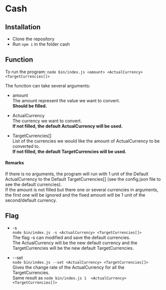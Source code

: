 # Cash


## Installation

* Clone the repository
* Run `npm i` in the folder cash


## Function

To run the program:
`node bin/index.js <amount> <ActualCurrency> <TargetCurrencies[]>`      
  
The function can take several arguments: 

  * amount    
    The amount represent the value we want to convert.       
    **Should be filled.**

  * ActualCurrency   
    The currency we want to convert.     
    **If not filled, the default ActualCurrency will be used.**

  * TargetCurrencies[]        
    List of the currencies we would like the amount of ActualCurrency to be converted to.      
    **If not filled, the default TargetCurrencies will be used.**


 #### Remarks
 If there is no arguments, the program will run with 1 unit of the Default ActualCurrency to the Default TargetCurrencies[] (see the config.json file to see the default currencies).     
 If the amount is not filled but there one or several currencies in arguments, the first one will be ignored and the fixed amount will be 1 unit of the second/default currency.

## Flag

* -s      
  `node bin/index.js -s <ActualCurrency> <TargetCurrencies[]>`   
  The flag -s can modified and save the default currencies.     
  The ActualCurrency will be the new default currency and the TargetCurrencies will be the new default TargetCurrencies.
  
 
* --set       
  `node bin/index.js --set <ActualCurrency> <TargetCurrencies[]>`   
  Gives the change rate of the ActualCurrency for all the TargetCurrencies.    
  Same result as `node bin/index.js 1  <ActualCurrency> <TargetCurrencies[]>`
